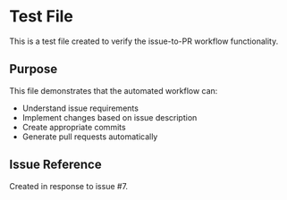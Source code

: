 # Test File

This is a test file created to verify the issue-to-PR workflow functionality.

## Purpose

This file demonstrates that the automated workflow can:
- Understand issue requirements
- Implement changes based on issue description
- Create appropriate commits
- Generate pull requests automatically

## Issue Reference

Created in response to issue #7.

